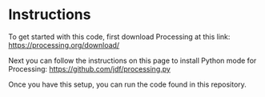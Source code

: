 # Instructions

To get started with this code, first download Processing at this link: https://processing.org/download/

Next you can follow the instructions on this page to install Python mode for Processing: https://github.com/jdf/processing.py

Once you have this setup, you can run the code found in this repository.
